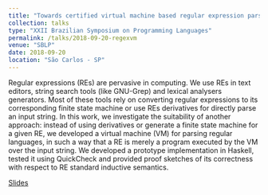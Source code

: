```yaml
---
title: "Towards certified virtual machine based regular expression parsing"
collection: talks
type: "XXII Brazilian Symposium on Programming Languages"
permalink: /talks/2018-09-20-regexvm
venue: "SBLP"
date: 2018-09-20
location: "São Carlos - SP"
---
```


Regular expressions (REs) are pervasive in computing. We use REs in text editors, string search tools
(like GNU-Grep) and lexical analysers generators. Most of these tools rely on converting regular expressions
to its corresponding finite state machine or use REs derivatives for directly parse an input string.
In this work, we investigate the suitability of another approach: instead of using derivatives or generate a
finite state machine for a given RE, we developed a virtual machine (VM) for parsing regular languages, in
such a way that a RE is merely a program executed by the VM over the input string. We developed a prototype
implementation in Haskell, tested it using QuickCheck and provided proof sketches of its correctness with respect
to RE standard inductive semantics.

[Slides](http://rodrigogribeiro.github.io/files/regexvm-talk.pdf)
